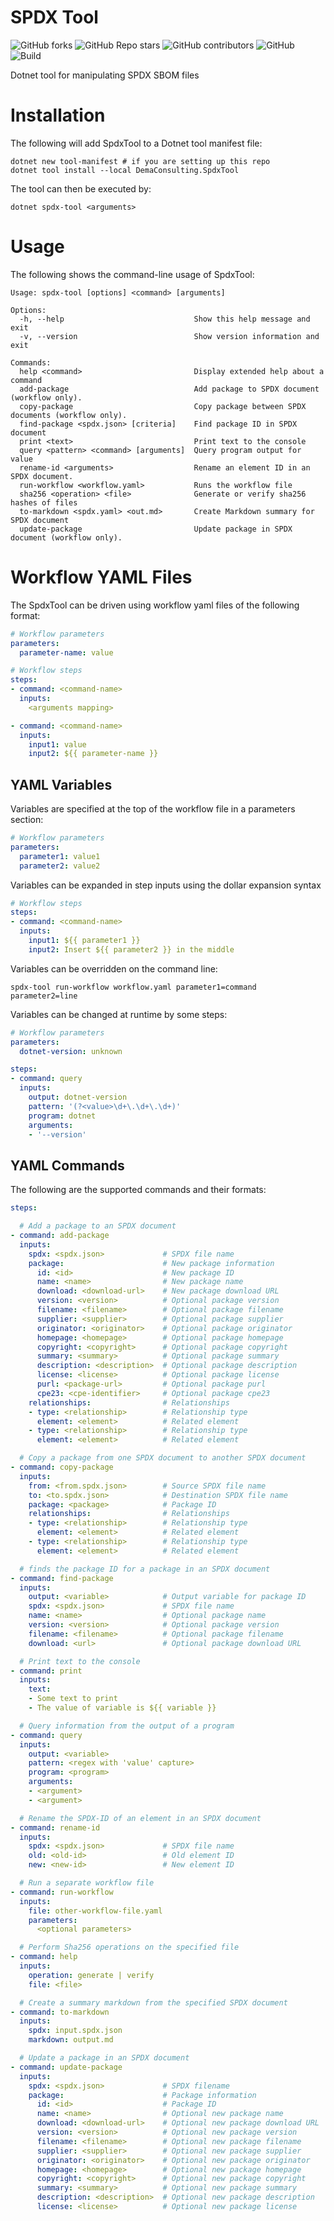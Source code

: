 # SPDX Tool

![GitHub forks](https://img.shields.io/github/forks/demaconsulting/SpdxTool?style=plastic)
![GitHub Repo stars](https://img.shields.io/github/stars/demaconsulting/SpdxTool?style=plastic)
![GitHub contributors](https://img.shields.io/github/contributors/demaconsulting/SpdxTool?style=plastic)
![GitHub](https://img.shields.io/github/license/demaconsulting/SpdxTool?style=plastic)
![Build](https://github.com/demaconsulting/SpdxTool/actions/workflows/build_on_push.yaml/badge.svg)

Dotnet tool for manipulating SPDX SBOM files


# Installation

The following will add SpdxTool to a Dotnet tool manifest file:

```
dotnet new tool-manifest # if you are setting up this repo
dotnet tool install --local DemaConsulting.SpdxTool
```

The tool can then be executed by:

```
dotnet spdx-tool <arguments>
```


# Usage

The following shows the command-line usage of SpdxTool:

```
Usage: spdx-tool [options] <command> [arguments]

Options:
  -h, --help                             Show this help message and exit
  -v, --version                          Show version information and exit

Commands:
  help <command>                         Display extended help about a command
  add-package                            Add package to SPDX document (workflow only).
  copy-package                           Copy package between SPDX documents (workflow only).
  find-package <spdx.json> [criteria]    Find package ID in SPDX document
  print <text>                           Print text to the console
  query <pattern> <command> [arguments]  Query program output for value
  rename-id <arguments>                  Rename an element ID in an SPDX document.
  run-workflow <workflow.yaml>           Runs the workflow file
  sha256 <operation> <file>              Generate or verify sha256 hashes of files
  to-markdown <spdx.yaml> <out.md>       Create Markdown summary for SPDX document
  update-package                         Update package in SPDX document (workflow only).
```


# Workflow YAML Files

The SpdxTool can be driven using workflow yaml files of the following format:

```yaml
# Workflow parameters
parameters:
  parameter-name: value

# Workflow steps
steps:
- command: <command-name>
  inputs:
    <arguments mapping>

- command: <command-name>
  inputs:
    input1: value
    input2: ${{ parameter-name }}
```

## YAML Variables

Variables are specified at the top of the workflow file in a parameters section:

```yaml
# Workflow parameters
parameters:
  parameter1: value1
  parameter2: value2
```

Variables can be expanded in step inputs using the dollar expansion syntax

```yaml
# Workflow steps
steps:
- command: <command-name>
  inputs:
    input1: ${{ parameter1 }}
    input2: Insert ${{ parameter2 }} in the middle
```

Variables can be overridden on the command line:

```
spdx-tool run-workflow workflow.yaml parameter1=command parameter2=line
```

Variables can be changed at runtime by some steps:

```yaml
# Workflow parameters
parameters:
  dotnet-version: unknown

steps:
- command: query
  inputs:
    output: dotnet-version
    pattern: '(?<value>\d+\.\d+\.\d+)'
    program: dotnet
    arguments:
    - '--version'
```


## YAML Commands

The following are the supported commands and their formats:

```yaml
steps:

  # Add a package to an SPDX document
- command: add-package
  inputs:
    spdx: <spdx.json>             # SPDX file name
    package:                      # New package information
      id: <id>                    # New package ID
      name: <name>                # New package name
      download: <download-url>    # New package download URL
      version: <version>          # Optional package version
      filename: <filename>        # Optional package filename
      supplier: <supplier>        # Optional package supplier
      originator: <originator>    # Optional package originator
      homepage: <homepage>        # Optional package homepage
      copyright: <copyright>      # Optional package copyright
      summary: <summary>          # Optional package summary
      description: <description>  # Optional package description
      license: <license>          # Optional package license
      purl: <package-url>         # Optional package purl
      cpe23: <cpe-identifier>     # Optional package cpe23
    relationships:                # Relationships
    - type: <relationship>        # Relationship type
      element: <element>          # Related element
    - type: <relationship>        # Relationship type
      element: <element>          # Related element

  # Copy a package from one SPDX document to another SPDX document  
- command: copy-package
  inputs:
    from: <from.spdx.json>        # Source SPDX file name
    to: <to.spdx.json>            # Destination SPDX file name
    package: <package>            # Package ID
    relationships:                # Relationships
    - type: <relationship>        # Relationship type
      element: <element>          # Related element
    - type: <relationship>        # Relationship type
      element: <element>          # Related element

  # finds the package ID for a package in an SPDX document
- command: find-package
  inputs:
    output: <variable>            # Output variable for package ID
    spdx: <spdx.json>             # SPDX file name
    name: <name>                  # Optional package name
    version: <version>            # Optional package version
    filename: <filename>          # Optional package filename
    download: <url>               # Optional package download URL

  # Print text to the console
- command: print
  inputs:
    text:
    - Some text to print
    - The value of variable is ${{ variable }}

  # Query information from the output of a program
- command: query
  inputs:
    output: <variable>
    pattern: <regex with 'value' capture>
    program: <program>
    arguments:
    - <argument>
    - <argument>

  # Rename the SPDX-ID of an element in an SPDX document
- command: rename-id
  inputs:
    spdx: <spdx.json>             # SPDX file name
    old: <old-id>                 # Old element ID
    new: <new-id>                 # New element ID

  # Run a separate workflow file
- command: run-workflow
  inputs:
    file: other-workflow-file.yaml
    parameters:
      <optional parameters>

  # Perform Sha256 operations on the specified file
- command: help
  inputs:
    operation: generate | verify
    file: <file>

  # Create a summary markdown from the specified SPDX document
- command: to-markdown
  inputs:
    spdx: input.spdx.json
    markdown: output.md

  # Update a package in an SPDX document
- command: update-package
  inputs:
    spdx: <spdx.json>             # SPDX filename
    package:                      # Package information
      id: <id>                    # Package ID
      name: <name>                # Optional new package name
      download: <download-url>    # Optional new package download URL
      version: <version>          # Optional new package version
      filename: <filename>        # Optional new package filename
      supplier: <supplier>        # Optional new package supplier
      originator: <originator>    # Optional new package originator
      homepage: <homepage>        # Optional new package homepage
      copyright: <copyright>      # Optional new package copyright
      summary: <summary>          # Optional new package summary
      description: <description>  # Optional new package description
      license: <license>          # Optional new package license
```
